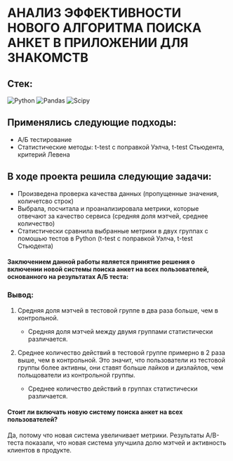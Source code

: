 # АНАЛИЗ ЭФФЕКТИВНОСТИ НОВОГО АЛГОРИТМА ПОИСКА АНКЕТ В ПРИЛОЖЕНИИ ДЛЯ ЗНАКОМСТВ
## Стек:
![Python](https://img.shields.io/badge/python-3670A0?style=for-the-badge&logo=python&logoColor=ffdd54)
![Pandas](https://img.shields.io/badge/pandas-%23150458.svg?style=for-the-badge&logo=pandas&logoColor=white)
![Scipy](https://img.shields.io/badge/Scipy-blue?logo=Scipy&logoColor=white&style=for-the-badge)

## Применялись следующие подходы:
+ А/Б тестирование
+ Статистические методы: t-test с поправкой Уэлча, t-test Стьюдента, критерий Левена

## В ходе проекта решила следующие задачи:
+ Произведена проверка качества данных (пропущенные значения, количетсво строк)
+ Выбрала, посчитала и проанализировала метрики, которые отвечают за качество сервиса (средняя доля мэтчей, среднее количество)
+ Статистически сравнила выбранные метрики в двух группах с помошью тестов в Python (t-test с поправкой Уэлча, t-test Стьюдента)


#### Заключением данной работы является принятие решения о включении новой системы поиска анкет на всех пользователей, основанного на результатах A/Б теста:

### Вывод:

1. Средняя доля мэтчей в тестовой группе в два раза больше, чем в контрольной. 
    - Средняя доля мэтчей между двумя группами статистически различается.


2. Среднее количество действий в тестовой группе примерно в 2 раза выше, чем в контрольной. Это значит, что пользователи из тестовой группы более активны, они ставят больше лайков и дизлайлов, чем польщователи из контрольной группы. 
    - Среднее количество действий в группах статистически различается.


#### Стоит ли включать новую систему поиска анкет на всех пользователей?

Да, потому что новая система увеличивает метрики. Результаты A/B-теста показали, что новая система улучшила долю мэтчей и активность клиентов в продукте.
